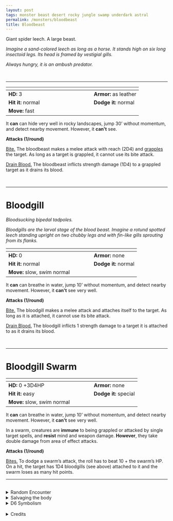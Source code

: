 ```yaml
---
layout: post
tags: monster beast desert rocky jungle swamp underdark astral
permalink: /monsters/bloodbeast
title: Bloodbeast
---
```


Giant spider leech. A large beast.

_Imagine a sand-colored leech as long as a horse. It stands high on six long insectoid legs. Its head is framed by vestigial gills._

_Always hungry, it is an ambush predator._

<br>

---

|  <span style="display: inline-block; width:250px"></span>  |  |
| -------- | --------|
| **HD:** 3 | **Armor:** as leather  |
| **Hit it:** normal    | **Dodge it:** normal  |
| **Move:** fast     |   | 

It **can** can hide very well in rocky landscapes, jump 30’ without momentum, and detect nearby movement.
However, it **can't** see.
  
**Attacks (1/round)**

<ins>Bite.</ins> The bloodbeast makes a melee attack with reach (2D4) and [grapples](/2020/11/10/extra-rules/#conditions) the target. As long as a target is grappled, it cannot use its bite attack.

<ins>Drain Blood.</ins> The bloodbeast inflicts strength damage (1D4) to a grappled target as it drains its blood.

<br>

---

# Bloodgill

_Bloodsucking bipedal tadpoles._

_Bloodgills are the larval stage of the blood beast. Imagine a rotund spotted leech standing upright on two chubby legs and with fin-like gills sprouting from its flanks._

|  <span style="display: inline-block; width:250px"></span>  |  |
| -------- | --------|
| **HD:** 0 | **Armor:** none  |
| **Hit it:** normal    | **Dodge it:** normal  |
| **Move:** slow, swim normal     |   | 

It **can** can breathe in water, jump 10’ without momentum, and detect nearby movement.
However, it **can't** see very well.

**Attacks (1/round)**

<ins>Bite.</ins> The bloodgill makes a melee attack and attaches itself to the target. As long as it is attached, it cannot use its bite attack.

<ins>Drain Blood.</ins> The bloodgill inflicts 1 strength damage to a target it is attached to as it drains its blood.

<br>

---

# Bloodgill Swarm

|  <span style="display: inline-block; width:250px"></span>  |  |
| -------- | --------|
| **HD:** 0 +3D4HP | **Armor:** none  |
| **Hit it:** easy    | **Dodge it:** special  |
| **Move:** slow, swim normal     |   | 

It **can** can breathe in water, jump 10’ without momentum, and detect nearby movement.
However, it **can't** see very well.

In a swarm, creatures are **immune** to being grappled or attacked by single target spells, and **resist** mind and weapon damage. **However**, they take double damage from area of effect attacks.

**Attacks (1/round)**

<ins>Bites.</ins> To dodge a swarm’s attack, the roll has to beat 10 + the swarm’s HP.  On a hit, the target has 1D4 bloodgills (see above) attached to it and the swarm loses as many hit points.
<br>

---

<br>

<details markdown="1">
<summary>Random Encounter</summary>

1. **Monster:** 1 bloodbeast or 1D6 bloodgills or 1 bloodgill swarm.
1. **Lair:** Deep mud pond with mummified animal corpses preserved in it. 2-6 chance there are clusters of reddish eggs. <br>    &nbsp; OR <br>    **Omen:** The smell of fresh mud.
1. **Spoor:** A carcass, sucked dry of its blood.
1. **Tracks:** Small drying mud puddles.
1. **Trace:** A lone, stranded bloodgill.
1. **Trace:** A wounded herbivore, a large lamprey bite on its side.
</details>

<details markdown="1">
<summary>Salvaging the body</summary>

Blood beast meat is a delicacy in certain cultures, and tastes of iron. Its drool can be used to prevent scarring.

<span class="alchemy">**Leech Drool**. Prevents scarring and pain from an open wound.</span>

</details>

<details markdown="1">
<summary>D6 Symbolism</summary>

In local cultures the bat is a symbol of ...

1. Medicine
1. Eroticism
1. Filth
1. Vampires
1. Nightmares
1. Cursed
</details>

<br>

<details markdown="1">
<summary>Credits</summary>
The bloodbeast and the bloodgill are original creations of [Richard J. Leblanc Jr](http://savevsdragon.blogspot.com/2012/11/new-oebx1e-monster-bloodgill_20.html) originally for his* Starmaster* sci-fi game. It's weird and I love the idea of being sucked dry by a swarm of bipedal tadpoles. — SaltyGoo
</details>
